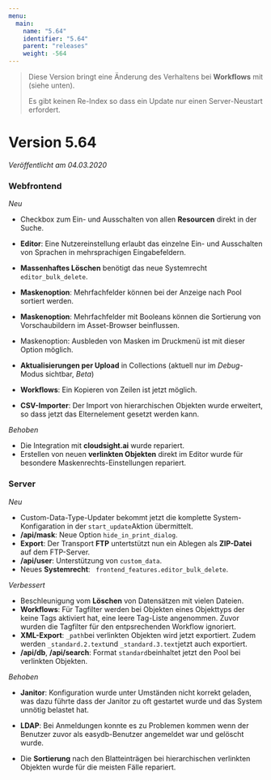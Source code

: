 ```yaml
---
menu:
  main:
    name: "5.64"
    identifier: "5.64"
    parent: "releases"
    weight: -564
---
```


> Diese Version bringt eine Änderung des Verhaltens bei **Workflows** mit (siehe unten).
>
> Es gibt keinen Re-Index so dass ein Update nur einen Server-Neustart erfordert.

# Version 5.64

*Veröffentlicht am 04.03.2020*

### Webfrontend

*Neu*

* Checkbox zum Ein- und Ausschalten von allen **Resourcen** direkt in der Suche.
* **Editor**: Eine Nutzereinstellung erlaubt das einzelne Ein- und Ausschalten von Sprachen in mehrsprachigen Eingabefeldern.
* **Massenhaftes Löschen** benötigt das neue Systemrecht `editor_bulk_delete`.
* **Maskenoption**: Mehrfachfelder können bei der Anzeige nach Pool sortiert werden.
* **Maskenoption**: Mehrfachfelder mit Booleans können die Sortierung von Vorschaubildern im Asset-Browser beinflussen.
* Maskenoption: Ausbleden von Masken im Druckmenü ist mit dieser Option möglich.
* **Aktualisierungen per Upload** in Collections (aktuell nur im *Debug*-Modus sichtbar, *Beta*)

* **Workflows**: Ein Kopieren von Zeilen ist jetzt möglich.
* **CSV-Importer**: Der Import von hierarchischen Objekten wurde erweitert, so dass jetzt das Elternelement gesetzt werden kann.

*Behoben*

* Die Integration mit **cloudsight.ai** wurde repariert. 
* Erstellen von neuen **verlinkten Objekten** direkt im Editor wurde für besondere Maskenrechts-Einstellungen repariert.

### Server

*Neu*

* Custom-Data-Type-Updater bekommt jetzt die komplette System-Konfigaration in der `start_update`Aktion übermittelt.
* **/api/mask**: Neue Option `hide_in_print_dialog`. 
* **Export**: Der Transport **FTP** untertstützt nun ein Ablegen als **ZIP-Datei** auf dem FTP-Server.
* **/api/user**: Unterstützung von `custom_data`.
* Neues **Systemrecht**: ` frontend_features.editor_bulk_delete`.

*Verbessert*

* Beschleunigung vom **Löschen** von Datensätzen mit vielen Dateien.
* **Workflows**: Für Tagfilter werden bei Objekten eines Objekttyps der keine Tags aktiviert hat, eine leere Tag-Liste angenommen. Zuvor wurden die Tagfilter für den entpsrechenden Workflow ignoriert.
* **XML-Export**: `_path`bei verlinkten Objekten wird jetzt exportiert. Zudem werden `_standard.2.text`und `_standard.3.text`jetzt auch exportiert.
* **/api/db**, **/api/search**: Format `standard`beinhaltet jetzt den Pool bei verlinkten Objekten.

*Behoben*

* **Janitor**: Konfiguration wurde unter Umständen nicht korrekt geladen, was dazu führte dass der Janitor zu oft gestartet wurde und das System unnötig belastet hat.
* **LDAP**: Bei Anmeldungen konnte es zu Problemen kommen wenn der Benutzer zuvor als easydb-Benutzer angemeldet war und gelöscht wurde.

* Die **Sortierung** nach den Blatteinträgen bei hierarchischen verlinkten Objekten wurde für die meisten Fälle repariert.
